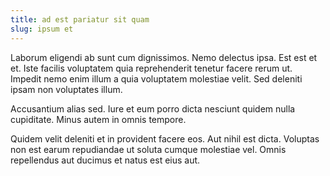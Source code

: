```yaml
---
title: ad est pariatur sit quam
slug: ipsum et
---
```


Laborum eligendi ab sunt cum dignissimos. Nemo delectus ipsa. Est est et et. Iste facilis voluptatem quia reprehenderit tenetur facere rerum ut. Impedit nemo enim illum a quia voluptatem molestiae velit. Sed deleniti ipsam non voluptates illum.

Accusantium alias sed. Iure et eum porro dicta nesciunt quidem nulla cupiditate. Minus autem in omnis tempore.

Quidem velit deleniti et in provident facere eos. Aut nihil est dicta. Voluptas non est earum repudiandae ut soluta cumque molestiae vel. Omnis repellendus aut ducimus et natus est eius aut.
